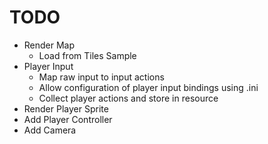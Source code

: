# TODO

- Render Map 
    - Load from Tiles Sample
- Player Input
    - Map raw input to input actions 
    - Allow configuration of player input bindings using .ini
    - Collect player actions and store in resource
- Render Player Sprite
- Add Player Controller 
- Add Camera